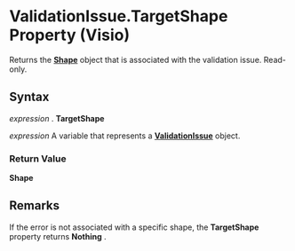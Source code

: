
# ValidationIssue.TargetShape Property (Visio)

Returns the  **[Shape](da7a8872-4ebb-a607-e0ed-eebf68ff5630.md)** object that is associated with the validation issue. Read-only.


## Syntax

 _expression_ . **TargetShape**

 _expression_ A variable that represents a **[ValidationIssue](b1e93738-48da-cf68-24ad-dd03f79ad152.md)** object.


### Return Value

 **Shape**


## Remarks

 If the error is not associated with a specific shape, the **TargetShape** property returns **Nothing** .

